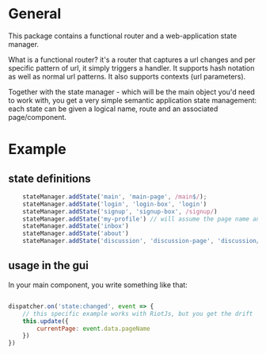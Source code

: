 
# General 
This package contains a functional router and a web-application state manager.

What is a functional router? it's a router that captures a url changes and 
per specific pattern of url, it simply triggers a handler. It supports hash notation 
as well as normal url patterns. It also supports contexts (url parameters).

Together with the state manager - which will be the main object you'd need 
to work with, you get a very simple semantic application state management: 
each state can be given a logical name, route and an associated page/component.


# Example

## state definitions

```javascript
    stateManager.addState('main', 'main-page', /main$/);
    stateManager.addState('login', 'login-box', 'login')
    stateManager.addState('signup', 'signup-box', /signup/)
    stateManager.addState('my-profile') // will assume the page name and the route are the same...
    stateManager.addState('inbox')
    stateManager.addState('about')
    stateManager.addState('discussion', 'discussion-page', 'discussion/%')
```

## usage in the gui

In your main component, you write something like that:

```javascript

dispatcher.on('state:changed', event => {
    // this specific example works with RiotJs, but you get the drift
    this.update({
        currentPage: event.data.pageName
    })
})


```
